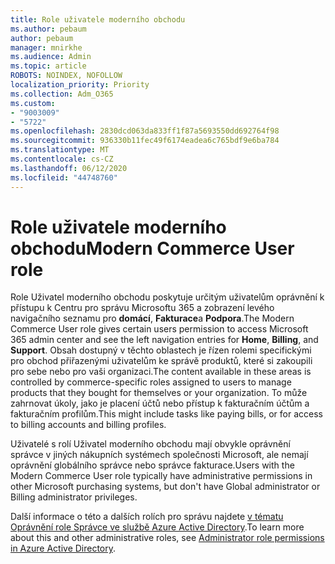 ```yaml
---
title: Role uživatele moderního obchodu
ms.author: pebaum
author: pebaum
manager: mnirkhe
ms.audience: Admin
ms.topic: article
ROBOTS: NOINDEX, NOFOLLOW
localization_priority: Priority
ms.collection: Adm_O365
ms.custom:
- "9003009"
- "5722"
ms.openlocfilehash: 2830dcd063da833ff1f87a5693550dd692764f98
ms.sourcegitcommit: 936330b11fec49f6174eadea6c765bdf9e6ba784
ms.translationtype: MT
ms.contentlocale: cs-CZ
ms.lasthandoff: 06/12/2020
ms.locfileid: "44748760"
---
```

# <a name="modern-commerce-user-role"></a><span data-ttu-id="d6446-102">Role uživatele moderního obchodu</span><span class="sxs-lookup"><span data-stu-id="d6446-102">Modern Commerce User role</span></span>

<span data-ttu-id="d6446-103">Role Uživatel moderního obchodu poskytuje určitým uživatelům oprávnění k přístupu k Centru pro správu Microsoftu 365 a zobrazení levého navigačního seznamu pro **domácí**, **Fakturace**a **Podpora**.</span><span class="sxs-lookup"><span data-stu-id="d6446-103">The Modern Commerce User role gives certain users permission to access Microsoft 365 admin center and see the left navigation entries for **Home**, **Billing**, and **Support**.</span></span> <span data-ttu-id="d6446-104">Obsah dostupný v těchto oblastech je řízen rolemi specifickými pro obchod přiřazenými uživatelům ke správě produktů, které si zakoupili pro sebe nebo pro vaši organizaci.</span><span class="sxs-lookup"><span data-stu-id="d6446-104">The content available in these areas is controlled by commerce-specific roles assigned to users to manage products that they bought for themselves or your organization.</span></span> <span data-ttu-id="d6446-105">To může zahrnovat úkoly, jako je placení účtů nebo přístup k fakturačním účtům a fakturačním profilům.</span><span class="sxs-lookup"><span data-stu-id="d6446-105">This might include tasks like paying bills, or for access to billing accounts and billing profiles.</span></span>

<span data-ttu-id="d6446-106">Uživatelé s rolí Uživatel moderního obchodu mají obvykle oprávnění správce v jiných nákupních systémech společnosti Microsoft, ale nemají oprávnění globálního správce nebo správce fakturace.</span><span class="sxs-lookup"><span data-stu-id="d6446-106">Users with the Modern Commerce User role typically have administrative permissions in other Microsoft purchasing systems, but don't have Global administrator or Billing administrator privileges.</span></span>

<span data-ttu-id="d6446-107">Další informace o této a dalších rolích pro správu najdete [v tématu Oprávnění role Správce ve službě Azure Active Directory](https://docs.microsoft.com/azure/active-directory/users-groups-roles/directory-assign-admin-roles#modern-commerce-administrator).</span><span class="sxs-lookup"><span data-stu-id="d6446-107">To learn more about this and other administrative roles, see [Administrator role permissions in Azure Active Directory](https://docs.microsoft.com/azure/active-directory/users-groups-roles/directory-assign-admin-roles#modern-commerce-administrator).</span></span>